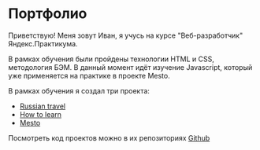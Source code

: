 # Портфолио

Приветствую! Меня зовут Иван, я учусь на курсе "Веб-разработчик" Яндекс.Практикума.

В рамках обучения были пройдены технологии HTML и CSS, методология БЭМ. В данный момент идёт изучение Javascript, который уже применяется на практике в проекте Mesto.

В рамках обучения я создал три проекта:
- [Russian travel](https://ivan-lev.github.io/russian-travel/)
- [How to learn](https://ivan-lev.github.io/how-to-learn/)
- [Mesto](https://ivan-lev.github.io/mesto/)

Посмотреть код проектов можно в их репозиториях [Github](https://github.com/ivan-lev?tab=repositories)
